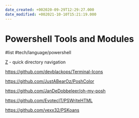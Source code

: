 ```yaml
---
date_created: +002020-09-29T12:29:27.000
date_modified: +002021-10-10T15:21:19.000
---
```


# Powershell Tools and Modules

#list #tech/language/powershell

[Z](https://github.com/badmotorfinger/z) - quick directory navigation

https://github.com/devblackops/Terminal-Icons

https://github.com/JustABearOz/PoshColor

https://github.com/JanDeDobbeleer/oh-my-posh

https://github.com/EvotecIT/PSWriteHTML

https://github.com/vexx32/PSKoans
